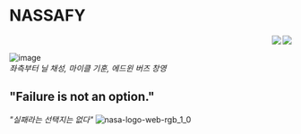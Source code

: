 # NASSAFY

<img src="https://user-images.githubusercontent.com/74912130/223696623-b5108e27-c57c-462b-a748-0c6dc9a17543.png" align="right">  <img src="https://user-images.githubusercontent.com/74912130/223695945-ce427da1-e94d-40b1-9b53-714fc843f793.svg" align="right"> 

<br>


![image](https://user-images.githubusercontent.com/74912130/222938840-24a3e5f6-b3f8-4833-acde-df459593b0a1.png) <br>
_좌측부터 닐 채성, 마이클 기훈, 에드윈 버즈 창영_

## "Failure is not an option."
_"실패라는 선택지는 없다"_
![nasa-logo-web-rgb_1_0]()
